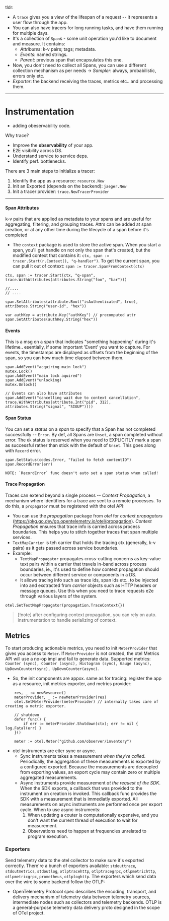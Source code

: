 tldr:
- A `trace` gives you a view of the lifespan of a request -- it represents a user flow through the app. 
- You can also have tracers for long running tasks, and have them running for multiple days.
- It's a collection of `Span`s - some unit operation you'd like to document and measure. It contains:
	- _Attributes_: k-v pairs; tags; metadata.
	- _Events_: named strings.
	- _Parent_: previous span that encapsulates this one.
- Now, you don't need to collect all Spans, you can use a different collection mechanism as per needs -> _Sampler_: always, probabilistic, errors only etc.
- _Exporter_: the backend receiving the traces, metrics etc.. and processing them.

---
# Instrumentation
- adding obeservability code.

Why trace?
- Improve the **observability** of your app.
- E2E visibility across DS.
- Understand service to service deps.
- Identify perf. bottlenecks.

There are 3 main steps to initialize a tracer:
1. Identify the app as a resource: `resource.New`
2. Init an Exported (depends on the backend): `jaeger.New`
3. Init a tracer provider: `trace.NewTracerProvider`

---

#### Span Attributes
k-v pairs that are applied as metadata to your spans and are useful for aggregating, filtering, and grouping traces. Attrs can be added at span creation, or at any other time during the lifecycle of a span before it's completed
-  The `context` package is used to store the active span. When you start a span, you'll get handle on not only the span that's created, but the modified context that contains it: `ctx, span := tracer.Start(r.Context(), "q-handler")`. To get the current span, you can pull it out of context: `span := tracer.SpanFromContext(ctx)`
```
ctx, span := tracer.Start(ctx, "q-span", trace.WithAttributes(attributes.String("foo", "bar")))

//....
// ....

span.SetAttributes(attribute.Bool("isAuthenticated", true), attributes.String("user-id", "hex"))

var authKey = attribute.Key("authKey") // precomputed attr
span.SetAttributes(authKey.String("hex"))
```

#### Events
This is a msg on a span that indicates "something happening" during it's lifetime.. esentially, if some important 'Event' you want to capture. For events, the timestamps are displayed as offsets from the beginning of the span, so you can how much time elapsed between them.
```
span.AddEvent("acquiring main lock")
mutex.Lock()
span.AddEvent("main lock aquired")
span.AddEvent("unlocking)
mutex.Unlock()

// Events can also have attributes
span.AddEvent("cancelling wait due to context cancellation", trace.WithAttributes(attribute.Int("pid", 312), attributes.String("signal", "SIGUP"))))
```


#### Span Status
You can set a _status_ on a _span_ to specify that a Span has not completed successfully -- `Error`. By def, all Spans are `Unset`, a span completed without error. The `Ok` status is reserved when you need to EXPLICITLY mark a span as successful rather than stick with the default of `Unset`.  This goes along with `Record` error.
```
span.SetStatus(codes.Error, "failed to fetch contentID")
span.RecordError(err)

NOTE: `RecordError` func doesn't auto set a span status when called!
```


#### Trace Propagation
Traces can extend beyond a single process -- _Context Propagation_, a mechanism where identifiers for a trace are sent to a remote processes. To do this, a `propagator` must be registered with the otel API:
- You can use the _propagation_ package from _otel_ for _context propagators_ (https://pkg.go.dev/go.opentelemetry.io/otel/propagation). _Context Propagation_ ensures that trace info is carried across process boundaries. This helps you to stitch together traces that span multiple services.
- `TextMapCarrier` is teh carrier that holds the tracing ctx (generally, k-v pairs) as it gets passed across service boundaries.
- Example:
	- `TextMapPropagator` propagates cross-cutting concerns as key-value text pairs within a carrier that travels in-band across process boundaries, ie., it's used to define how context propagation should occur between different service or components in a DS. 
	- It allows tracing info such as trace ids, span ids etc.. to be injected into and exctracted from _carrier_ objects such as HTTP headers or message queues.
Use this when you need to trace requests e2e through various layers of the system.
```
otel.SetTextMapPropagator(propagation.TraceContext{})
```
>[!note] after configuring context propagation, you can rely on auto. instrumentation to handle serializing of context.


## Metrics
To start producing actionable metrics, you need to init `MeterProvider` that gives you access to `Meter`. If `MeterProvider` is not created, the otel Metrics API will use a no-op impl and fail to generate data. 
Supported metrics: `Counter (sync), Counter (async), Histogram (sync), Gauge (async), UpDownCounter(sync), UpDownCounter(async)`.
- So, the init components are appox. same as for tracing: register the app as a resource, init metrics exporter, and metrics provider:
```
	res, _ := newResource()
	meterProvider, _ := newMeterProvider(res)
	otel.SetMeterProvider(meterProvider) // internally takes care of creating a metric exporter.

	// shutdown
	defer func() {
		if err := meterProvider.Shutdown(ctx); err != nil { log.Fatal(err) }	
	}()

	meter := otel.Meter("github.com/observer/inventory")
```

- otel instruments are eiter sync or async.
	- Sync instruments takes a measurement _when they're called_. Periodically, the aggregation of these measurements is exported by a configured exported. Because the measurements are decoupled from exporting values, an export cycle may contain zero or multiple aggregated measurements.
	- Async instruments provide measurement _at the request of the SDK_. When the SDK exports, a callback that was provided to the instrument on creation is invoked. This callback func provides the SDK with a measurement that is immediatly exported. All measurements on async instruments are performed once per export cycle. When to use async instruments:
		1. When updating a couter is computationally expensive, and you don't want the current thread of execution to wait for measurement.
		2. Observations need to happen at frequencies unrelated to program execution.

### Exporters
Send telemetry data to the otel collector to make sure it's exported correctly. There're a bunch of exporters available: `stdouttrace`, `stdoutmetrics`, `stdoutlog`, `otlptracehttp`, `otlptracegrpc`, `otlpmetrichttp`, `otlpmetricgrpc`, `prometheus`, `otlploghttp`. The exporters which send data over the wire to some backend follow the OTLP:
- OpenTelemetry Protocol spec describes the encoding, transport, and delivery mechanism of telemetry data between telemetry sources, intermediate nodes such as collectors and telemetry backends. OTLP is a general-purpose telemetry data delivery proto designed in the scope of OTel project.